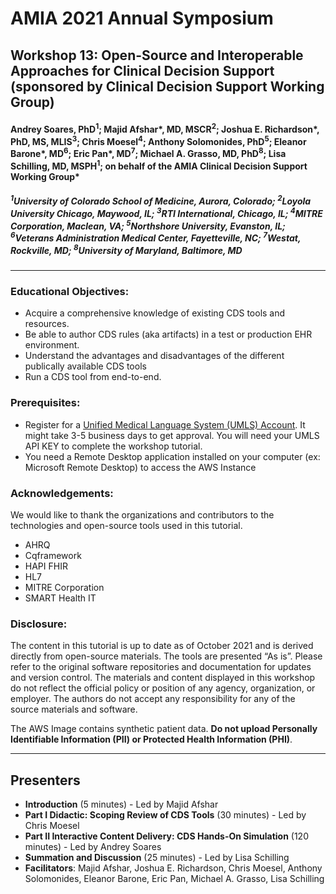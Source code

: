 # AMIA 2021 Annual Symposium
## Workshop 13: Open-Source and Interoperable Approaches for Clinical Decision Support (sponsored by Clinical Decision Support Working Group) 

#### Andrey Soares, PhD<sup>1</sup>; Majid Afshar*, MD, MSCR<sup>2</sup>; Joshua E. Richardson*, PhD, MS, MLIS<sup>3</sup>; Chris Moesel<sup>4</sup>; Anthony Solomonides, PhD<sup>5</sup>; Eleanor Barone*, MD<sup>6</sup>; Eric Pan*, MD<sup>7</sup>; Michael A. Grasso, MD, PhD<sup>8</sup>; Lisa Schilling, MD, MSPH<sup>1</sup>; on behalf of the AMIA Clinical Decision Support Working Group*
##### <sup>1</sup>University of Colorado School of Medicine, Aurora, Colorado; <sup>2</sup>Loyola University Chicago, Maywood, IL; <sup>3</sup>RTI International, Chicago, IL; <sup>4</sup>MITRE Corporation, Maclean, VA; <sup>5</sup>Northshore University, Evanston, IL; <sup>6</sup>Veterans Administration Medical Center, Fayetteville, NC; <sup>7</sup>Westat, Rockville, MD; <sup>8</sup>University of Maryland, Baltimore, MD

<hr>
 
### Educational Objectives:
- Acquire a comprehensive knowledge of existing CDS tools and resources.
- Be able to author CDS rules (aka artifacts)  in a test or production EHR environment.
- Understand the advantages and disadvantages of the different publically available CDS tools
- Run a CDS tool from end-to-end.
### Prerequisites:
- Register for a [Unified Medical Language System (UMLS) Account](https://uts.nlm.nih.gov//license.html). It might take 3-5 business days to get approval. You will need your UMLS API KEY to complete the workshop tutorial.
- You need a Remote Desktop application installed on your computer (ex: Microsoft Remote Desktop) to access the AWS Instance 

### Acknowledgements:
We would like to thank the organizations and contributors to the technologies and open-source tools used in this tutorial. 
- AHRQ 
- Cqframework
- HAPI FHIR
- HL7
- MITRE Corporation
- SMART Health IT
### Disclosure: 
The content in this tutorial is up to date as of October 2021 and is derived directly from open-source materials. The tools are presented “As is”. Please refer to the original software repositories and documentation for updates and version control. The materials and content displayed in this workshop do not reflect the official policy or position of any agency, organization, or employer. The authors do not accept any responsibility for any of the source materials and software. 

The AWS Image contains synthetic patient data. **Do not upload Personally Identifiable Information (PII) or Protected Health Information (PHI)**. 

<hr>

## Presenters
- **Introduction** (5 minutes) - Led by Majid Afshar
- **Part I Didactic: Scoping Review of CDS Tools** (30 minutes) - Led by Chris Moesel 
- **Part II Interactive Content Delivery: CDS Hands-On Simulation** (120 minutes) - Led by Andrey Soares
- **Summation and Discussion** (25 minutes) - Led by Lisa Schilling
- **Facilitators**: Majid Afshar, Joshua E. Richardson, Chris Moesel, Anthony Solomonides, Eleanor Barone, Eric Pan, Michael A. Grasso, Lisa Schilling
